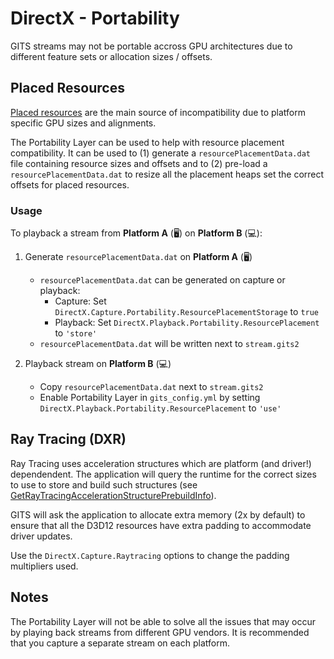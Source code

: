 # DirectX - Portability

GITS streams may not be portable accross GPU architectures due to different feature sets or allocation sizes / offsets.

## Placed Resources

[Placed resources](https://learn.microsoft.com/en-us/windows/win32/direct3d12/uploading-resources#placed-resources) are the main source of incompatibility due to platform specific GPU sizes and alignments.

The Portability Layer can be used to help with resource placement compatibility. It can be used to (1) generate a `resourcePlacementData.dat` file containing resource sizes and offsets and to (2) pre-load a `resourcePlacementData.dat` to resize all the placement heaps set the correct offsets for placed resources.

### Usage

To playback a stream from **Platform A** (🖥️) on **Platform B** (💻):

1. Generate `resourcePlacementData.dat` on **Platform A** (🖥️)

   - `resourcePlacementData.dat` can be generated on capture or playback:
     - Capture: Set `DirectX.Capture.Portability.ResourcePlacementStorage` to `true`
     - Playback: Set `DirectX.Playback.Portability.ResourcePlacement` to `'store'`
   - `resourcePlacementData.dat` will be written next to `stream.gits2`

2. Playback stream on **Platform B** (💻)

   - Copy `resourcePlacementData.dat` next to `stream.gits2`
   - Enable Portability Layer in `gits_config.yml` by setting `DirectX.Playback.Portability.ResourcePlacement` to `'use'`

## Ray Tracing (DXR)

Ray Tracing uses acceleration structures which are platform (and driver!) dependendent. The application will query the runtime for the correct sizes to use to store and build such structures (see [GetRayTracingAccelerationStructurePrebuildInfo](https://learn.microsoft.com/en-us/windows/win32/api/d3d12/nf-d3d12-id3d12device5-getraytracingaccelerationstructureprebuildinfo)).

GITS will ask the application to allocate extra memory (2x by default) to ensure that all the D3D12 resources have extra padding to accommodate driver updates.

Use the `DirectX.Capture.Raytracing` options to change the padding multipliers used.

## Notes

The Portability Layer will not be able to solve all the issues that may occur by playing back streams from different GPU vendors. It is recommended that you capture a separate stream on each platform.
